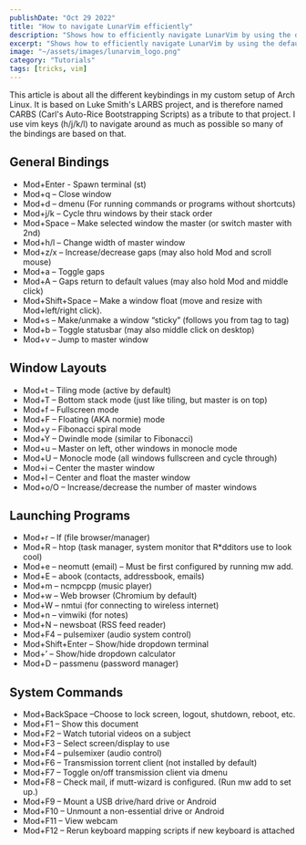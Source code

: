 ```yaml
---
publishDate: "Oct 29 2022"
title: "How to navigate LunarVim efficiently"
description: "Shows how to efficiently navigate LunarVim by using the default movements. As well as some of my own tricks."
excerpt: "Shows how to efficiently navigate LunarVim by using the default movements. As well as some of my own tricks."
image: "~/assets/images/lunarvim_logo.png"
category: "Tutorials"
tags: [tricks, vim]
---
```


This article is about all the different keybindings in my custom setup of Arch Linux.
It is based on Luke Smith's LARBS project, and is therefore named CARBS (Carl's Auto-Rice Bootstrapping Scripts) as a tribute to that project.
I use vim keys (h/j/k/l) to navigate around as much as possible so many of the bindings are based on that.

## General Bindings

- Mod+Enter - Spawn terminal (st)
- Mod+q – Close window
- Mod+d – dmenu (For running commands or programs without shortcuts)
- Mod+j/k – Cycle thru windows by their stack order
- Mod+Space – Make selected window the master (or switch master with 2nd)
- Mod+h/l – Change width of master window
- Mod+z/x – Increase/decrease gaps (may also hold Mod and scroll mouse)
- Mod+a – Toggle gaps
- Mod+A – Gaps return to default values (may also hold Mod and middle click)
- Mod+Shift+Space – Make a window float (move and resize with Mod+left/right click).
- Mod+s – Make/unmake a window “sticky” (follows you from tag to tag)
- Mod+b – Toggle statusbar (may also middle click on desktop)
- Mod+v – Jump to master window


## Window Layouts
- Mod+t – Tiling mode (active by default)
- Mod+T – Bottom stack mode (just like tiling, but master is on top)
- Mod+f – Fullscreen mode
- Mod+F – Floating (AKA normie) mode
- Mod+y – Fibonacci spiral mode
- Mod+Y – Dwindle mode (similar to Fibonacci)
- Mod+u – Master on left, other windows in monocle mode
- Mod+U – Monocle mode (all windows fullscreen and cycle through)
- Mod+i – Center the master window
- Mod+I – Center and float the master window
- Mod+o/O – Increase/decrease the number of master windows

## Launching Programs
- Mod+r – lf (file browser/manager)
- Mod+R – htop (task manager, system monitor that R*dditors use to look cool)
- Mod+e – neomutt (email) – Must be first configured by running mw add.
- Mod+E – abook (contacts, addressbook, emails)
- Mod+m – ncmpcpp (music player)
- Mod+w – Web browser (Chromium by default)
- Mod+W – nmtui (for connecting to wireless internet)
- Mod+n – vimwiki (for notes)
- Mod+N – newsboat (RSS feed reader)
- Mod+F4 – pulsemixer (audio system control)
- Mod+Shift+Enter – Show/hide dropdown terminal
- Mod+’ – Show/hide dropdown calculator
- Mod+D – passmenu (password manager)

## System Commands
- Mod+BackSpace –Choose to lock screen, logout, shutdown, reboot, etc.
- Mod+F1 – Show this document
- Mod+F2 – Watch tutorial videos on a subject
- Mod+F3 – Select screen/display to use
- Mod+F4 – pulsemixer (audio control)
- Mod+F6 – Transmission torrent client (not installed by default)
- Mod+F7 – Toggle on/off transmission client via dmenu
- Mod+F8 – Check mail, if mutt-wizard is configured. (Run mw add to set up.)
- Mod+F9 – Mount a USB drive/hard drive or Android
- Mod+F10 – Unmount a non-essential drive or Android
- Mod+F11 – View webcam
- Mod+F12 – Rerun keyboard mapping scripts if new keyboard is attached

